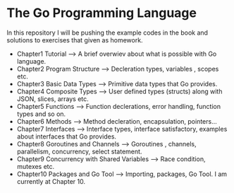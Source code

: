 # The Go Programming Language
In this repository I will be pushing the example codes in the book and solutions
to exercises that given as homework.

- Chapter1 Tutorial --> A brief overwiev about what is possible with Go language.
- Chapter2 Program Structure --> Decleration types, variables , scopes etc.
- Chapter3 Basic Data Types --> Primitive data types that Go provides.
- Chapter4 Composite Types --> User defined types (structs) along with JSON, slices, arrays etc.
- Chapter5 Functions --> Function declerations, error handling, function types and so on.
- Chapter6 Methods --> Method decleration, encapsulation, pointers...
- Chapter7 Interfaces --> Interface types, interface satisfactory, examples about interfaces that Go provides.
- Chapter8 Goroutines and Channels --> Goroutines , channels, parallelism, concurrency, select statement.
- Chapter9 Concurrency with Shared Variables --> Race condition, mutexes etc.
- Chapter10 Packages and Go Tool --> Importing, packages, Go Tool.
I am currently at Chapter 10.


